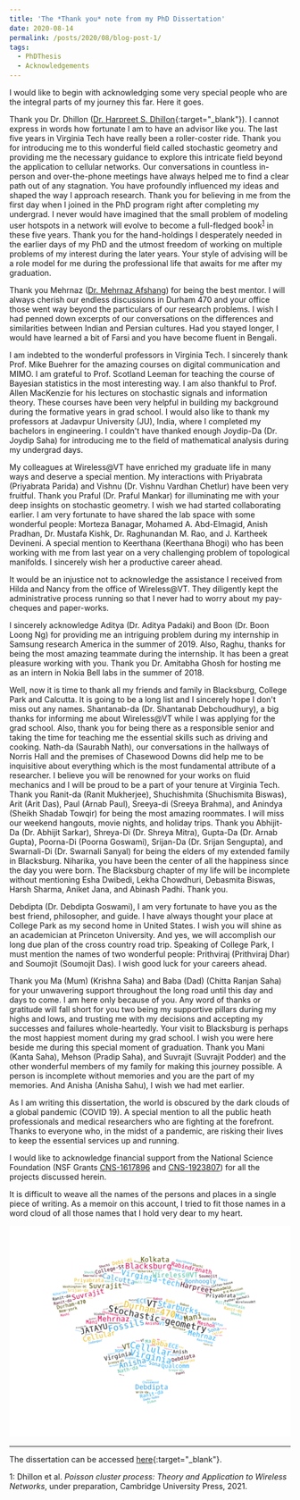 ```yaml
---
title: 'The *Thank you* note from my PhD Dissertation'
date: 2020-08-14
permalink: /posts/2020/08/blog-post-1/
tags:
  - PhDThesis
  - Acknowledgements
---
```

I would like to begin with acknowledging some very special people who are the integral parts of my journey this far. Here it goes. 

Thank you Dr. Dhillon ([Dr. Harpreet S. Dhillon](https://www.dhillon.ece.vt.edu){:target="_blank"}). I cannot express in words how fortunate I am to have an advisor like you. 
The last five years in Virginia Tech have really been a roller-coster ride. Thank you for introducing me to this wonderful field called stochastic geometry and providing me the necessary guidance to explore this intricate field beyond the application to cellular networks.
Our conversations in countless in-person and over-the-phone meetings have always helped me to find a clear path out of any stagnation. You have profoundly influenced my ideas and shaped the way I approach research. 
Thank you for believing in me from the first day when I joined in the PhD program right after completing my undergrad. I never would have imagined that the small problem of modeling user hotspots in a network will evolve to become a full-fledged book<sup>[1](#myfootnote1)</sup> 
in these five years.  Thank you for the hand-holdings I desperately needed in the earlier days of my PhD and the utmost freedom of working on multiple problems of my interest  during the later years.   Your style of advising  will be a role model for me during the professional life that awaits for me after my graduation. 
 
Thank you Mehrnaz ([Dr. Mehrnaz Afshang](http://mehrnazafshang.github.io)) for being the best mentor. I will always cherish our endless discussions in Durham 470 and your office those went way beyond the particulars of our research problems. I wish I had penned down excerpts of our conversations  on the differences and similarities between Indian and Persian cultures. Had you stayed longer, I would have learned a bit of Farsi and you have become fluent in Bengali. 

I am indebted to the wonderful professors in Virginia Tech. I sincerely thank Prof. Mike Buehrer for the amazing courses on digital communication and MIMO. I am grateful to Prof. Scotland Leeman for teaching the course of Bayesian statistics in the most interesting way. I am also thankful to Prof. Allen MacKenzie for his lectures on stochastic signals and information theory. These courses have been very helpful in building my background during the  formative years in grad school. I would also like to thank my professors at Jadavpur University (JU), India, where I completed my bachelors in engineering. I couldn't have thanked enough  Joydip-Da (Dr. Joydip Saha) for introducing me to the field of mathematical analysis during my undergrad days. 



My colleagues at Wireless@VT  have enriched my graduate life in many ways and deserve a special mention. My interactions with  Priyabrata (Priyabrata Parida) and Vishnu (Dr. Vishnu Vardhan Chetlur) have been very fruitful. Thank you Praful (Dr. Praful Mankar) for illuminating me with your deep insights on stochastic geometry. I wish we had started collaborating earlier.  I am very fortunate to have shared the lab space with some wonderful people: Morteza Banagar, Mohamed A. Abd-Elmagid, Anish Pradhan,  Dr. Mustafa Kishk, Dr. Raghunandan M. Rao, and J. Kartheek Devineni. A special mention to  Keerthana (Keerthana Bhogi)  who has been working with me from last year on a very challenging problem of topological manifolds. I sincerely wish her a productive career ahead. 

It would be an injustice not to acknowledge the assistance I received from Hilda and Nancy from the office of Wireless@VT. They diligently kept the  administrative process running so that
I never had to worry about my pay-cheques and paper-works. 

I sincerely acknowledge Aditya (Dr. Aditya Padaki) and  Boon (Dr. Boon Loong Ng) for  providing me an intriguing problem during my internship in Samsung research America in the summer of 2019. Also, Raghu, thanks for being the most amazing teammate during the internship. It has been a great pleasure working with you. Thank you Dr. Amitabha Ghosh for hosting me as an intern in Nokia Bell labs in the summer of 2018.


Well, now it is time to  thank  all my friends and family in Blacksburg, College Park and Calcutta. It is going to be a long list and I sincerely hope I don't miss out any names.  Shantanab-da (Dr. Shantanab Debchoudhury), a big thanks  for informing me about Wireless@VT while I was applying for the grad school. Also, thank you for being there as a responsible senior and taking the time for teaching me the essential  skills such as driving and cooking. 
Nath-da (Saurabh Nath), our conversations in the hallways of Norris Hall and the premises of Chasewood Downs did help me to be inquisitive about everything which is the most fundamental attribute of a researcher. I believe you will be renowned for your works on fluid mechanics and I will be proud to be a part of your tenure at Virginia Tech. Thank you Ranit-da (Ranit Mukherjee), Shuchishmita (Shuchismita Biswas), Arit (Arit Das), Paul (Arnab Paul), Sreeya-di (Sreeya Brahma), and  Anindya (Sheikh Shadab Towqir) for being the most amazing roommates. 
 I will miss our weekend  hangouts, movie nights, and holiday trips. Thank you Abhijit-Da (Dr. Abhijit Sarkar), Shreya-Di (Dr. Shreya Mitra), Gupta-Da (Dr.  Arnab Gupta),  Poorna-Di (Poorna Goswami), Srijan-Da (Dr. Srijan Sengupta), and Swarnali-Di (Dr. Swarnali Sanyal) for being the elders of my extended family  in Blacksburg. Niharika, you have been the center of all the happiness  since the day you were born. 
 The Blacksburg chapter of my life will be incomplete without mentioning 
  Esha Dwibedi, Lekha Chowdhuri, Debasmita Biswas, Harsh Sharma, Aniket Jana, and Abinash Padhi. Thank you. 
  
 Debdipta (Dr. Debdipta Goswami), I am very fortunate to have you as the best friend,  philosopher, and   guide. I have always thought your place at  College Park as my second home in United States. I wish you will shine as an academician at Princeton University. And yes, we will accomplish our long due plan of the cross country road trip.  Speaking of College Park, I must mention the names of  two wonderful people: Prithviraj (Prithviraj Dhar) and Soumojit (Soumojit Das). I wish good luck for your careers ahead. 
 
Thank you Ma (Mum) (Krishna Saha) and Baba (Dad) (Chitta Ranjan Saha) for your unwavering support throughout the long road until this day and days to come. I am here only because of you.  Any word of thanks or gratitude will fall short for you two being my supportive pillars during my highs and lows, and trusting me with my decisions and accepting my successes and failures whole-heartedly. Your visit to Blacksburg is perhaps the most happiest moment during  my grad school. I wish you were here beside me during this special moment of graduation. Thank you Mani (Kanta Saha), Mehson (Pradip Saha), and Suvrajit (Suvrajit Podder) and the other wonderful members of my family for making this journey possible. A person is incomplete without memories and you are the part of my memories. And Anisha (Anisha Sahu), I wish we had met earlier. 

As I am writing this dissertation, the world is obscured by the dark clouds of a global pandemic (COVID 19). A special mention to  all the public heath professionals and medical researchers who are fighting at the forefront. Thanks to everyone who, in the midst of a pandemic, are risking their lives to keep the essential services up and running. 



I would like to acknowledge financial support from  the National Science Foundation (NSF Grants [CNS-1617896](https://nsf.gov/awardsearch/showAward?AWD_ID=1617896) and [CNS-1923807](https://nsf.gov/awardsearch/showAward?AWD_ID=1923807)) for all the projects discussed herein.

It is difficult to weave all the names of the persons and places in a single piece of writing. As a memoir on this account, I tried to fit those names in a word cloud of all those names that I hold very dear to my heart. 

<img src="/images/wordcloud-3.png" width="600">

---
The dissertation can be accessed [here](/files/Saha_C_D_2020.pdf){:target="_blank"}.

<a name="myfootnote1">1</a>: Dhillon et al. *Poisson cluster process: Theory and Application to Wireless Networks*, under preparation, Cambridge University Press, 2021.

